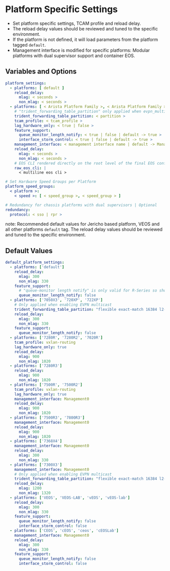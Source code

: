 # Platform Specific Settings

- Set platform specific settings, TCAM profile and reload delay.
- The reload delay values should be reviewed and tuned to the specific environment.
- If the platform is not defined, it will load parameters from the platform tagged `default`.
- Management interface is modified for specific platforms: Modular platforms with dual supervisor support and container EOS.

## Variables and Options

```yaml
platform_settings:
  - platforms: [ default ]
    reload_delay:
      mlag: < seconds >
      non_mlag: < seconds >
  - platforms: [ < Arista Platform Family >, < Arista Platform Family > ]
    # "trident_forwarding_table_partition" only applied when evpn_multicast is true
    trident_forwarding_table_partition: < partition >
    tcam_profile: < tcam_profile >
    lag_hardware_only: < true | false >
    feature_support:
      queue_monitor_length_notify: < true | false | default -> true >
      interface_storm_control: < true | false | default -> true >
    management_interface: < management interface name | default -> Management1 >
    reload_delay:
      mlag: < seconds >
      non_mlag: < seconds >
    # EOS CLI rendered directly on the root level of the final EOS configuration
    raw_eos_cli: |
      < multiline eos cli >

# Set Hardware Speed Groups per Platform
platform_speed_groups:
  < platform >:
    < speed >: [ < speed_group >, < speed_group > ]

# Redundancy for chassis platforms with dual supervisors | Optional
redundancy:
  protocol: < sso | rpr >
```

note:
Recommended default values for Jericho based platform, VEOS and all other platforms `default` tag.
The reload delay values should be reviewed and tuned to the specific environment.

## Default Values

```yaml
default_platform_settings:
  - platforms: ['default']
    reload_delay:
      mlag: 300
      non_mlag: 330
    feature_support:
      # "queue-monitor length notify" is only valid for R-Series so should be disabled on default platform.
      queue_monitor_length_notify: false
  - platforms: ['7050X3', '720XP', '722XP']
    # Only applied when enabling EVPN multicast
    trident_forwarding_table_partition: "flexible exact-match 16384 l2-shared 98304 l3-shared 131072"
    reload_delay:
      mlag: 300
      non_mlag: 330
    feature_support:
      queue_monitor_length_notify: false
  - platforms: ['7280R', '7280R2', '7020R']
    tcam_profile: vxlan-routing
    lag_hardware_only: true
    reload_delay:
      mlag: 900
      non_mlag: 1020
  - platforms: ['7280R3']
    reload_delay:
      mlag: 900
      non_mlag: 1020
  - platforms: ['7500R', '7500R2']
    tcam_profile: vxlan-routing
    lag_hardware_only: true
    management_interface: Management0
    reload_delay:
      mlag: 900
      non_mlag: 1020
  - platforms: ['7500R3', '7800R3']
    management_interface: Management0
    reload_delay:
      mlag: 900
      non_mlag: 1020
  - platforms: ['7368X4']
    management_interface: Management0
    reload_delay:
      mlag: 300
      non_mlag: 330
  - platforms: ['7300X3']
    management_interface: Management0
    # Only applied when enabling EVPN multicast
    trident_forwarding_table_partition: "flexible exact-match 16384 l2-shared 98304 l3-shared 131072"
    reload_delay:
      mlag: 1200
      non_mlag: 1320
  - platforms: ['VEOS', 'VEOS-LAB', 'vEOS', 'vEOS-lab']
    reload_delay:
      mlag: 300
      non_mlag: 330
    feature_support:
      queue_monitor_length_notify: false
      interface_storm_control: false
  - platforms: ['CEOS', 'cEOS', 'ceos', 'cEOSLab']
    management_interface: Management0
    reload_delay:
      mlag: 300
      non_mlag: 330
    feature_support:
      queue_monitor_length_notify: false
      interface_storm_control: false
```

